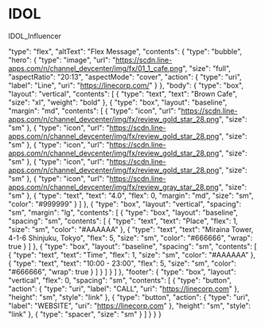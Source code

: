 # IDOL
IDOL_Influencer

  "type": "flex",
  "altText": "Flex Message",
  "contents": {
    "type": "bubble",
    "hero": {
      "type": "image",
      "url": "https://scdn.line-apps.com/n/channel_devcenter/img/fx/01_1_cafe.png",
      "size": "full",
      "aspectRatio": "20:13",
      "aspectMode": "cover",
      "action": {
        "type": "uri",
        "label": "Line",
        "uri": "https://linecorp.com/"
      }
    },
    "body": {
      "type": "box",
      "layout": "vertical",
      "contents": [
        {
          "type": "text",
          "text": "Brown Cafe",
          "size": "xl",
          "weight": "bold"
        },
        {
          "type": "box",
          "layout": "baseline",
          "margin": "md",
          "contents": [
            {
              "type": "icon",
              "url": "https://scdn.line-apps.com/n/channel_devcenter/img/fx/review_gold_star_28.png",
              "size": "sm"
            },
            {
              "type": "icon",
              "url": "https://scdn.line-apps.com/n/channel_devcenter/img/fx/review_gold_star_28.png",
              "size": "sm"
            },
            {
              "type": "icon",
              "url": "https://scdn.line-apps.com/n/channel_devcenter/img/fx/review_gold_star_28.png",
              "size": "sm"
            },
            {
              "type": "icon",
              "url": "https://scdn.line-apps.com/n/channel_devcenter/img/fx/review_gold_star_28.png",
              "size": "sm"
            },
            {
              "type": "icon",
              "url": "https://scdn.line-apps.com/n/channel_devcenter/img/fx/review_gray_star_28.png",
              "size": "sm"
            },
            {
              "type": "text",
              "text": "4.0",
              "flex": 0,
              "margin": "md",
              "size": "sm",
              "color": "#999999"
            }
          ]
        },
        {
          "type": "box",
          "layout": "vertical",
          "spacing": "sm",
          "margin": "lg",
          "contents": [
            {
              "type": "box",
              "layout": "baseline",
              "spacing": "sm",
              "contents": [
                {
                  "type": "text",
                  "text": "Place",
                  "flex": 1,
                  "size": "sm",
                  "color": "#AAAAAA"
                },
                {
                  "type": "text",
                  "text": "Miraina Tower, 4-1-6 Shinjuku, Tokyo",
                  "flex": 5,
                  "size": "sm",
                  "color": "#666666",
                  "wrap": true
                }
              ]
            },
            {
              "type": "box",
              "layout": "baseline",
              "spacing": "sm",
              "contents": [
                {
                  "type": "text",
                  "text": "Time",
                  "flex": 1,
                  "size": "sm",
                  "color": "#AAAAAA"
                },
                {
                  "type": "text",
                  "text": "10:00 - 23:00",
                  "flex": 5,
                  "size": "sm",
                  "color": "#666666",
                  "wrap": true
                }
              ]
            }
          ]
        }
      ]
    },
    "footer": {
      "type": "box",
      "layout": "vertical",
      "flex": 0,
      "spacing": "sm",
      "contents": [
        {
          "type": "button",
          "action": {
            "type": "uri",
            "label": "CALL",
            "uri": "https://linecorp.com"
          },
          "height": "sm",
          "style": "link"
        },
        {
          "type": "button",
          "action": {
            "type": "uri",
            "label": "WEBSITE",
            "uri": "https://linecorp.com"
          },
          "height": "sm",
          "style": "link"
        },
        {
          "type": "spacer",
          "size": "sm"
        }
      ]
    }
  }
}
